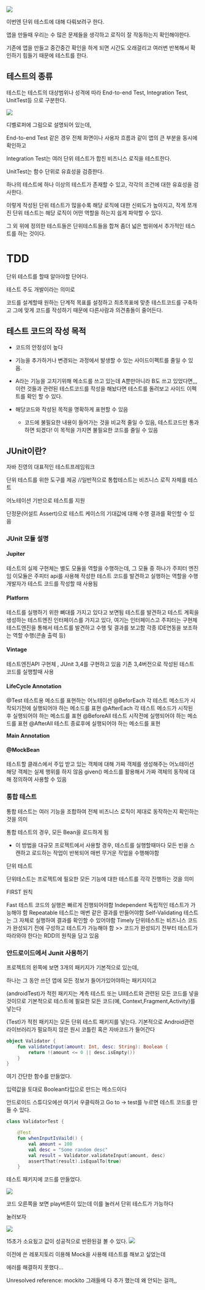 ![](https://velog.velcdn.com/images/guysang/post/d3fff312-0ea1-4986-9a70-03cba5627de8/image.png)

이번엔 단위 테스트에 대해 다뤄보려구 한다.

앱을 만들때 우리는 수 많은 문제들을 생각하고 로직이 잘 작동하는지 확인해야한다.

기존에 앱을 만들고 중간중간 확인을 하게 되면 시간도 오래걸리고 여러번 반복해서 확인하기 힘들기 때문에 테스트를 한다.

## 테스트의 종류

테스트는 테스트의 대상범위나 성격에 따라 End-to-end Test, Integration Test, UnitTest등 으로 구분한다.

![](https://velog.velcdn.com/images/guysang/post/7095c4dc-84e9-49a3-94ff-598acdd37688/image.png)

디벨로퍼에 그림으로 설명되어 있는데,

End-to-end Test 같은 경우 전체 화면이나 사용자 흐름과 같이 앱의 큰 부분을 동시에 확인하고

Integration Test는 여러 단위 테스트가 합친 비즈니스 로직을 테스트한다.

UnitTest는 함수 단위로 유효성을 검증한다.

하나의 테스트에 하나 이상의 테스트가 존재할 수 있고, 각각의 조건에 대한 유효성을 검사한다.

이렇게 작성된 단위 테스트가 많을수록 해당 로직에 대한 신뢰도가 높아지고, 작게 쪼개진 단위 테스트는 해당 로직이 어떤 역할을 하는지 쉽게 파악할 수 있다.

그 외 위에 정의한 테스트들은 단위테스트들을 합쳐 좀더 넓은 범위에서 추가적인 테스트를 하는 것이다.


# TDD

단위 테스트를 할때 알아야할 단어다.

테스트 주도 개발이라는 의미로

코드를 설계할때 원하는 단계적 목표를 설정하고 
최초목표에 맞춘 테스트코드를 구축하고 그에 맞게 코드를 작성하기 때문에 다른사람과 의견충돌이 줄어든다.

## 테스트 코드의 작성 목적

- 코드의 안정성이 높다

- 기능을 추가하거나 변경되는 과정에서 발생할 수 있는 사이드이펙트를 줄일 수 있음.

- A라는 기능을 고치기위해 메소드를 쓰고 있는데 A뿐만아니라 B도 쓰고 있었다면,,, 이런 것들과 관련된 테스트코드를 작성을 해놨다면 테스트를 돌려보고 사이드 이펙트를 확인 할 수 있다.

- 해당코드와 작성된 목적을 명확하게 표현할 수 있음
    - 코드에 불필요한 내용이 들어가는 것을 비교적 줄일 수 있음, 테스트코드만 통과하면 되겠다! 이 목적을 가지면 불필요한 코드를 줄일 수 있음

## JUnit이란?

자바 진영의 대표적인 테스트프레임워크

단위 테스트를 위한 도구를 제공 //일반적으로 통합테스트는 비즈니스 로직 자체를 테스트

어노테이션 기반으로 테스트를 지원

단정문(어설트 Assert)으로 테스트 케이스의 기대값에 대해 수행 결과를 확인할 수 있음

### JUnit 모듈 설명

#### Jupiter

테스트의 실제 구현체는 별도 모듈을 역할을 수행하는데, 그 모듈 중 하나가 주피터 엔진임
이모듈은 주피터 api를 사용해 작성한 테스트 코드를 발견하고 실행하는 역할을 수행
개발자가 테스트 코드를 작성할 때 사용됨

#### Platform

테스트를 실행하기 위한 뼈대를 가지고 있다고 보면됨
테스트를 발견하고 테스트 계획을 생성하는 테스트엔진 인터페이스를 가지고 있다, 여기는 인터페이스고 주피터는 구현체
테스트엔진을 통해서 테스트를 발견하고 수행 및 결과를 보고함
각종 IDE연동을 보조하는 역할 수행(콘솔 출력 등)

#### Vintage

테스트엔진API 구현체 , JUnit 3,4를 구현하고 있음
기존 3,4버전으로 작성된 테스트 코드를 실행할때 사용


#### LifeCycle Annotation

@Test 테스트용 메소드를 표현하는 어노테이션
@BeforEach 각 테스트 메소드가 시작되기전에 실행되어야 하는 메소드를 표현
@AfterEach 각 테스트 메소드가 시작된 후 실행되어야 하는 메소드를 표현
@BeforeAll 테스트 시작전에 실행되어야 하는 메소드를 표현
@AfterAll 테스트 종료후에 실행되어야 하는 메소드를 표현


**Main Annotation**


#### @MockBean

테스트할 클래스에서 주입 받고 있는 객체에 대해 가짜 객체를 생성해주는 어노테이션
해당 객체는 실제 행위를 하지 않음
given() 메소드를 활용해서 가짜 객체의 동작에 대해 정의하여 사용할 수 있음

### 통합 테스트

통합 테스트는 여러 기능을 조합하여 전체 비즈니스 로직이 제대로 동작하는지 확인하는 것을 의미

통합 테스트의 경우, 모든 Bean을 로드하게 됨
 - 이 방법을 대규모 프로젝트에서 사용할 경우, 테스트를 실행할때마다 모든 빈을 스캔하고 로드하는 작업이 반복되어 매번 무거운 작업을 수행해야함

단위 테스트

단위테스트는 프로젝트에 필요한 모든 기능에 대한 테스트를 각각 진행하는 것을 의미

FIRST 원칙

Fast 테스트 코드의 실행은 빠르게 진행되어야함
Independent 독립적인 테스트가 가능해야 함
Repeatable 테스트는 매번 같은 결과를 만들어야함
Self-Validating 테스트는 그 자체로 실행하여 결과를 확인할 수 있어야함
Timely 단위테스트는 비즈니스 코드가 완성되기 전에 구성하고 테스트가 가능해야 함
       >> 코드가 완성되기 전부터 테스트가 따라와야 한다는 RDD의 원칙을 담고 있음


### 안드로이드에서 Junit 사용하기

프로젝트의 왼쪽에 보면 3개의 패키지가 기본적으로 있는데,

하나는 그 동안 쓰던 앱에 모든 정보가 들어가있어야하는 패키지이고

(androidTest)가 적힌 패키지는 계측 테스트 또는 UI테스트와 관련된 모든 코드를 넣을 것이므로 기본적으로 테스트에 필요한 모든 코드(예, Context,Fragment,Activity)를 넣는다

(Test)가 적힌 패키지는 모든 단위 테스트 패키지를 넣는다. 기본적으로 Android관련 라이브러리가 필요하지 않은 원시 코틀린 혹은 자바코드가 들어간다

```kotlin
object Validator {
    fun validateInput(amount: Int, desc: String): Boolean {
        return !(amount <= 0 || desc.isEmpty())
    }
}
```

여기 간단한 함수를 만들었다.

입력값을 토대로 Boolean타입으로 만드는 메소드이다

안드로이드 스튜디오에선 여기서 우클릭하고 Go to -> test를 누르면 테스트 코드를 만들 수  있다.

```kotlin
class ValidatorTest {

    @Test
    fun whenInputIsVaild() {
        val amount = 100
        val desc = "Some random desc"
        val result = Validator.validateInput(amount, desc)
        assertThat(result).isEqualTo(true)
    }
```
테스트 패키지에 코드를 만들었다.

![](https://velog.velcdn.com/images/guysang/post/97d4ab57-636a-4e5b-9db8-ee822df18357/image.png)

코드 오른쪽을 보면 play버튼이 있는데 이를 눌러서 단위 테스트가 가능하다

눌러보자

![](https://velog.velcdn.com/images/guysang/post/f9a2d889-abd0-4b9a-a2a2-bb5c71a66efd/image.png)

15초가 소요됬고 값이 성공적으로 반환된걸 볼 수 있다.
![](https://velog.velcdn.com/images/guysang/post/db6191ae-e84f-4103-b01d-b73028fe6ad8/image.jpg)

이전에 쓴 레포지토리 이용해 Mock을 사용해 테스트를 해보고 싶었는데

에러를 해결하지 못했다...

Unresolved reference: mockito 그래들에 다 추가 했는데 왜 안되는 걸까,,
